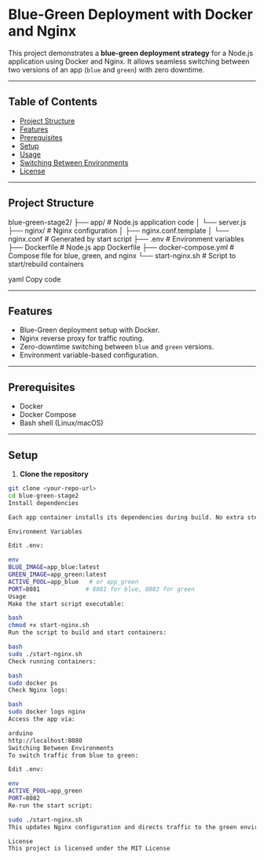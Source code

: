 # Blue-Green Deployment with Docker and Nginx

This project demonstrates a **blue-green deployment strategy** for a Node.js application using Docker and Nginx. It allows seamless switching between two versions of an app (`blue` and `green`) with zero downtime.

---

## Table of Contents

- [Project Structure](#project-structure)
- [Features](#features)
- [Prerequisites](#prerequisites)
- [Setup](#setup)
- [Usage](#usage)
- [Switching Between Environments](#switching-between-environments)
- [License](#license)

---

## Project Structure

blue-green-stage2/
├── app/ # Node.js application code
│ └── server.js
├── nginx/ # Nginx configuration
│ ├── nginx.conf.template
│ └── nginx.conf # Generated by start script
├── .env # Environment variables
├── Dockerfile # Node.js app Dockerfile
├── docker-compose.yml # Compose file for blue, green, and nginx
└── start-nginx.sh # Script to start/rebuild containers

yaml
Copy code

---

## Features

- Blue-Green deployment setup with Docker.
- Nginx reverse proxy for traffic routing.
- Zero-downtime switching between `blue` and `green` versions.
- Environment variable-based configuration.

---

## Prerequisites

- Docker
- Docker Compose
- Bash shell (Linux/macOS)

---

## Setup

1. **Clone the repository**

```bash
git clone <your-repo-url>
cd blue-green-stage2
Install dependencies

Each app container installs its dependencies during build. No extra step needed.

Environment Variables

Edit .env:

env
BLUE_IMAGE=app_blue:latest
GREEN_IMAGE=app_green:latest
ACTIVE_POOL=app_blue   # or app_green
PORT=8081             # 8081 for blue, 8082 for green
Usage
Make the start script executable:

bash
chmod +x start-nginx.sh
Run the script to build and start containers:

bash
sudo ./start-nginx.sh
Check running containers:

bash
sudo docker ps
Check Nginx logs:

bash
sudo docker logs nginx
Access the app via:

arduino
http://localhost:8080
Switching Between Environments
To switch traffic from blue to green:

Edit .env:

env
ACTIVE_POOL=app_green
PORT=8082
Re-run the start script:

sudo ./start-nginx.sh
This updates Nginx configuration and directs traffic to the green environment.

License
This project is licensed under the MIT License